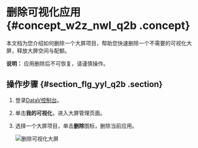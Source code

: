 # 删除可视化应用 {#concept_w2z_nwl_q2b .concept}

本文档为您介绍如何删除一个大屏项目，帮助您快速删除一个不需要的可视化大屏，释放大屏空间与配额。

**说明：** 应用删除后不可恢复，请谨慎操作。

## 操作步骤 {#section_flg_yyl_q2b .section}

1.  登录[DataV控制台](https://datav.aliyun.com/)。
2.  单击**我的可视化**，进入大屏管理页面。
3.  选择一个大屏项目，单击**删除**图标，删除当前应用。

    ![删除可视化大屏](http://static-aliyun-doc.oss-cn-hangzhou.aliyuncs.com/assets/img/16551/15644577698028_zh-CN.png)


